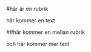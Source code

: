   #här är en rubrik 
  
  här kommer en text 
  
  ##här kommer en mellan rubrik 
  
  och här kommer mer text

